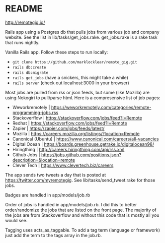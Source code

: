 # README
http://remotegig.io/

Rails app using a Postgres db that pulls jobs from various job and company website. See the list in lib/tasks/get_jobs.rake. get_jobs.rake is a rake task that runs nightly.

Vanilla Rails app. Follow these steps to run locally:
* `git clone https://github.com/marklocklear/remote_gig.git`
* `rails db:create`
* `rails db:migrate`
* `rails get_jobs` (have a snickers, this might take a while)
* `rails server` (check out localhost:3000 in your browser)

Most jobs are pulled from rss or json feeds, but some (like Mozilla) are using Nokogiri to pull/parse html. Here is a compresensive list of job pages:
* Weworkremotely | https://weworkremotely.com/categories/remote-programming-jobs.rss
* Stackoverflow | https://stackoverflow.com/jobs/feed?l=Remote
* Redhat | https://stackoverflow.com/jobs/feed?l=Remote
* Zapier | https://zapier.com/jobs/feeds/latest/
* Mozilla | https://careers.mozilla.org/listings/?location=Remote
* Canonical (Ubuntu) | https://www.canonical.com/careers/all-vacancies
* Digital Ocean | https://boards.greenhouse.getrake.io/digitalocean98/
* Hiringthing | http://careers.hiringthing.com/api/rss.xml
* Github Jobs | https://jobs.github.com/positions.json?description=&location=remote
* Clever Tech | https://www.clevertech.biz/careers

The app sends two tweets a day that is posted at https://twitter.com/myremotegig. See lib/tasks/send_tweet.rake for those jobs.

Badges are handled in app/models/job.rb

Order of jobs is handled in app/models/job.rb. I did this to better order/randomize the jobs that are listed on the front page. The majority of the jobs are from Stackoverflow and without this code that is mostly all you would see.

Tagging uses acts_as_taggable. To add a tag term (language or framework) just add the term to the tags
array in the job.rb.
